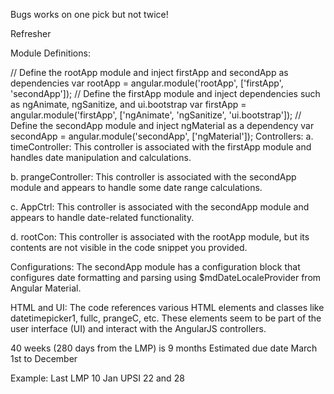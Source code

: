Bugs works on one pick but not twice!

Refresher

Module Definitions:

// Define the rootApp module and inject firstApp and secondApp as dependencies
var rootApp = angular.module('rootApp', ['firstApp', 'secondApp']);
// Define the firstApp module and inject dependencies such as ngAnimate, ngSanitize, and ui.bootstrap
var firstApp = angular.module('firstApp', ['ngAnimate', 'ngSanitize', 'ui.bootstrap']);
// Define the secondApp module and inject ngMaterial as a dependency
var secondApp = angular.module('secondApp', ['ngMaterial']);
Controllers:
a. timeController: This controller is associated with the firstApp module and handles date manipulation and calculations.

b. prangeController: This controller is associated with the secondApp module and appears to handle some date range calculations.

c. AppCtrl: This controller is associated with the secondApp module and appears to handle date-related functionality.

d. rootCon: This controller is associated with the rootApp module, but its contents are not visible in the code snippet you provided.

Configurations:
The secondApp module has a configuration block that configures date formatting and parsing using $mdDateLocaleProvider from Angular Material.

HTML and UI:
The code references various HTML elements and classes like datetimepicker1, fullc, prangeC, etc. These elements seem to be part of the user interface (UI) and interact with the AngularJS controllers.

40 weeks (280 days from the LMP) is 9 months Estimated due date March 1st to December

Example:
Last LMP 10 Jan
UPSI 22 and 28